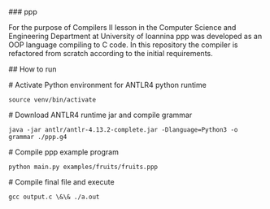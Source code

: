 \### ppp



For the purpose of Compilers II lesson in the Computer Science and Engineering Department at University of Ioannina ppp was developed as an OOP language compiling to C code. In this repository the compiler is refactored from scratch according to the initial requirements.



\## How to run

\# Activate Python environment for ANTLR4 python runtime

`source venv/bin/activate`



\# Download ANTLR4 runtime jar and compile grammar

`java -jar antlr/antlr-4.13.2-complete.jar -Dlanguage=Python3 -o grammar ./ppp.g4`



\# Compile ppp example program

`python main.py examples/fruits/fruits.ppp`



\# Compile final file and execute

`gcc output.c \&\& ./a.out`

